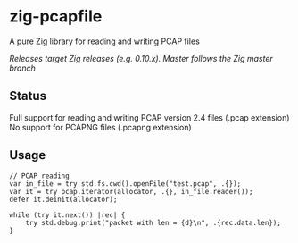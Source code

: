 # zig-pcapfile
A pure Zig library for reading and writing PCAP files

_Releases target Zig releases (e.g. 0.10.x).  Master follows the Zig master branch_

## Status
Full support for reading and writing PCAP version 2.4 files (.pcap extension)  
No support for PCAPNG files (.pcapng extension)  

## Usage
```zig
// PCAP reading
var in_file = try std.fs.cwd().openFile("test.pcap", .{});
var it = try pcap.iterator(allocator, .{}, in_file.reader());
defer it.deinit(allocator);

while (try it.next()) |rec| {
    try std.debug.print("packet with len = {d}\n", .{rec.data.len});
}
```
